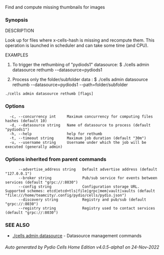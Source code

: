 Find and compute missing thumbnails for images

### Synopsis


DESCRIPTION

  Look up for files where x-cells-hash is missing and recompute them. This operation is launched in scheduler and can take
  some time (and CPU).

EXAMPLES

  1. To trigger the rethumbing of "pydiods1" datasource:
  $ ./cells admin datasource rethumb --datasource=pydiods1

  2. Process only the folder/subfolder data :
  $ ./cells admin datasource rethumb --datasource=pydiods1 --path=folder/subfolder



```
./cells admin datasource rethumb [flags]
```

### Options

```
  -c, --concurrency int     Maximum concurrency for computing files hashes (default 10)
  -d, --datasource string   Name of datasource to process (default "pydiods1")
  -h, --help                help for rethumb
  -t, --timeout string      Maximum job duration (default "30m")
  -u, --username string     Username under which the job will be executed (generally admin)
```

### Options inherited from parent commands

```
      --advertise_address string   Default advertise address (default "127.0.0.1")
      --broker string              Pub/sub service for events between services (default "grpc://:8030")
      --config string              Configuration storage URL. Supported schemes: etcd|etcd+tls|file|grpc|mem|vault|vaults (default "file:///home/teamcity/.config/pydio/cells/pydio.json")
      --discovery string           Registry and pub/sub (default "grpc://:8030")
      --registry string            Registry used to contact services (default "grpc://:8030")
```

### SEE ALSO

* [./cells admin datasource](./cells-admin-datasource)	 - Datasource management commands

###### Auto generated by Pydio Cells Home Edition v4.0.5-alpha1 on 24-Nov-2022
